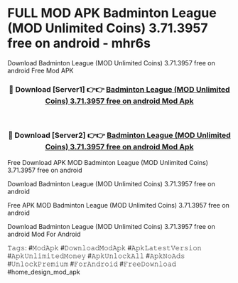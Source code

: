 # FULL MOD APK Badminton League (MOD Unlimited Coins) 3.71.3957 free on android - mhr6s
Download Badminton League (MOD Unlimited Coins) 3.71.3957 free on android Free Mod APK

<div align="center">
<h3>🔴 Download [Server1] 👉👉 <a href="https://apk-comot.site?title=Badminton_League_(MOD_Unlimited_Coins)_3.71.3957_free_on_android">Badminton League (MOD Unlimited Coins) 3.71.3957 free on android Mod Apk</a></h3><br>

<h3>🔴 Download [Server2] 👉👉 <a href="https://apk-comot.site?title=Badminton_League_(MOD_Unlimited_Coins)_3.71.3957_free_on_android">Badminton League (MOD Unlimited Coins) 3.71.3957 free on android Mod Apk</a></h3>
</div>


Free Download APK MOD Badminton League (MOD Unlimited Coins) 3.71.3957 free on android

Download Badminton League (MOD Unlimited Coins) 3.71.3957 free on android 

Free APK MOD Badminton League (MOD Unlimited Coins) 3.71.3957 free on android 

Download Badminton League (MOD Unlimited Coins) 3.71.3957 free on android Mod For Android

𝚃𝚊𝚐𝚜: #𝙼𝚘𝚍𝙰𝚙𝚔 #𝙳𝚘𝚠𝚗𝚕𝚘𝚊𝚍𝙼𝚘𝚍𝙰𝚙𝚔 #𝙰𝚙𝚔𝙻𝚊𝚝𝚎𝚜𝚝𝚅𝚎𝚛𝚜𝚒𝚘𝚗 #𝙰𝚙𝚔𝚄𝚗𝚕𝚒𝚖𝚒𝚝𝚎𝚍𝙼𝚘𝚗𝚎𝚢 #𝙰𝚙𝚔𝚄𝚗𝚕𝚘𝚌𝚔𝙰𝚕𝚕 #𝙰𝚙𝚔𝙽𝚘𝙰𝚍𝚜 #𝚄𝚗𝚕𝚘𝚌𝚔𝙿𝚛𝚎𝚖𝚒𝚞𝚖 #𝙵𝚘𝚛𝙰𝚗𝚍𝚛𝚘𝚒𝚍 #𝙵𝚛𝚎𝚎𝙳𝚘𝚠𝚗𝚕𝚘𝚊𝚍 #home_design_mod_apk